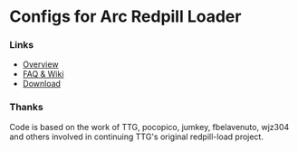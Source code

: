 # Configs for Arc Redpill Loader

### Links

- <a href="https://github.com/AuxXxilium">Overview</a>
- <a href="https://xpenology.tech/wiki">FAQ & Wiki</a>
- <a href="https://github.com/AuxXxilium/arc/releases/latest">Download</a>

### Thanks
Code is based on the work of TTG, pocopico, jumkey, fbelavenuto, wjz304 and others involved in continuing TTG's original redpill-load project.
